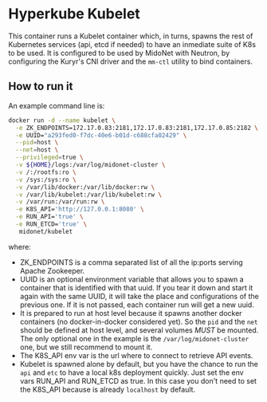 # Hyperkube Kubelet

This container runs a Kubelet container which, in turns, spawns the rest of
Kubernetes services (api, etcd if needed) to have an inmediate suite of K8s to
be used.  It is configured to be used by MidoNet with Neutron, by configuring
the Kuryr's CNI driver and the `mm-ctl` utility to bind containers.

## How to run it

An example command line is:

```bash
docker run -d --name kubelet \
  -e ZK_ENDPOINTS=172.17.0.83:2181,172.17.0.83:2181,172.17.0.85:2182 \
  -e UUID="a293fed0-f7dc-40e6-b01d-c688cfa02429" \
  --pid=host \
  --net=host \
  --privileged=true \
  -v ${HOME}/logs:/var/log/midonet-cluster \
  -v /:/rootfs:ro \
  -v /sys:/sys:ro \
  -v /var/lib/docker:/var/lib/docker:rw \
  -v /var/lib/kubelet:/var/lib/kubelet:rw \
  -v /var/run:/var/run:rw \
  -e K8S_API='http://127.0.0.1:8080' \
  -e RUN_API='true' \
  -e RUN_ETCD='true' \
   midonet/kubelet
```

where:

* ZK\_ENDPOINTS is a comma separated list of all the ip:ports serving
  Apache Zookeeper.
* UUID is an optional environment variable that allows you to spawn a container
  that is identified with that uuid. If you tear it down and start it again
  with the same UUID, it will take the place and configurations of the previous
  one. If it is not passed, each container run will get a new uuid.
* It is prepared to run at host level because it spawns another docker
  containers (no docker-in-docker considered yet). So the `pid` and the `net`
  should be defined at host level, and several volumes *MUST* be mounted. The only
  optional one in the example is the `/var/log/midonet-cluster` one, but we still
  recommend to mount it.
* The K8S\_API env var is the url where to connect to retrieve API events.
* Kubelet is spawned alone by default, but you have the chance to run the `api` and
  `etc` to have a local k8s deployment quickly. Just set the env vars RUN\_API and
  RUN\_ETCD as true. In this case you don't need to set the K8S\_API because is 
  already `localhost` by default.
